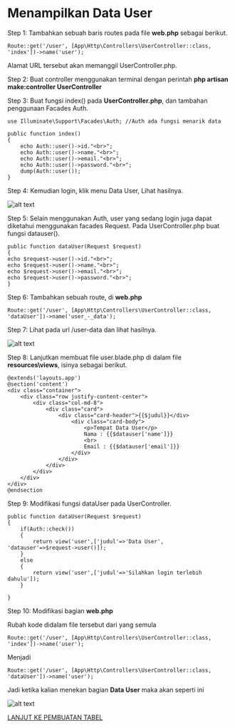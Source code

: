 # Menampilkan Data User

Step 1: Tambahkan sebuah baris routes pada file **web.php** sebagai berikut.

```
Route::get('/user', [App\Http\Controllers\UserController::class, 'index'])->name('user');
```

Alamat URL tersebut akan memanggil UserController.php.

Step 2: Buat controller menggunakan terminal dengan perintah **php artisan make:controller UserController**

Step 3: Buat fungsi index() pada **UserController.php**, dan tambahan penggunaan Facades Auth.

```
use Illuminate\Support\Facades\Auth; //Auth ada fungsi menarik data
```

```
public function index()
{
    echo Auth::user()->id."<br>";
    echo Auth::user()->name."<br>";
    echo Auth::user()->email."<br>";
    echo Auth::user()->password."<br>";
    dump(Auth::user());
}
```

Step 4: Kemudian login, klik menu Data User, Lihat hasilnya.

![alt text](https://github.com/AdamFirman8124/Pemateri/blob/main/Laravel%2010/assets/image-15.png)

Step 5: Selain menggunakan Auth, user yang sedang login juga dapat diketahui menggunakan facades Request. Pada UserController.php buat fungsi datauser().

```
public function dataUser(Request $request)
{
echo $request->user()->id."<br>";
echo $request->user()->name."<br>";
echo $request->user()->email."<br>";
echo $request->user()->password."<br>";
}
```

Step 6: Tambahkan sebuah route, di **web.php**

```
Route::get('/user', [App\Http\Controllers\UserController::class, 'dataUser'])->name('user_-_data');
```

Step 7: Lihat pada url /user-data dan lihat hasilnya.

![alt text](https://github.com/AdamFirman8124/Pemateri/blob/main/Laravel%2010/assets/image-16.png)

Step 8: Lanjutkan membuat file user.blade.php di dalam file **resources\views**, isinya sebagai berikut.

```
@extends('layouts.app')
@section('content')
<div class="container">
    <div class="row justify-content-center">
        <div class="col-md-8">
            <div class="card">
                <div class="card-header">{{$judul}}</div>
                    <div class="card-body">
                        <p>Tempat Data User</p>
                        Nama : {{$datauser['name']}}
					    <br>
					    Email : {{$datauser['email']}}
                    </div>
                </div>
            </div>
        </div>
    </div>
</div>
@endsection
```

Step 9: Modifikasi fungsi dataUser pada UserController.

```
public function dataUser(Request $request)
{
    if(Auth::check())
    {
        return view('user',['judul'=>'Data User', 'datauser'=>$request->user()]);
    }
    else
    {
        return view('user',['judul'=>'Silahkan login terlebih dahulu']);
    }
    
}
```

Step 10: Modifikasi bagian **web.php** 

Rubah kode didalam file tersebut dari yang semula
```
Route::get('/user', [App\Http\Controllers\UserController::class, 'index'])->name('user');
```
Menjadi
```
Route::get('/user', [App\Http\Controllers\UserController::class, 'dataUser'])->name('user');
```

Jadi ketika kalian menekan bagian **Data User** maka akan seperti ini

![alt text](https://github.com/AdamFirman8124/Pemateri/blob/main/Laravel%2010/assets/image-25.png)

[LANJUT KE PEMBUATAN TABEL](https://github.com/AdamFirman8124/Pemateri/blob/main/Sistem%20Informasi/Materi.md)